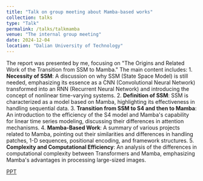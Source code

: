 ```yaml
---
title: "Talk on group meeting about Mamba-based works"
collection: talks
type: "Talk"
permalink: /talks/talkmamba
venue: "The internal group meeting"
date: 2024-12-04
location: "Dalian University of Technology"
---
```

The report was presented by me, focusing on "The Origins and Related Work of the Transition from SSM to Mamba." The main content includes: 1. **Necessity of SSM**: A discussion on why SSM (State Space Model) is still needed, emphasizing its essence as a CNN (Convolutional Neural Network) transformed into an RNN (Recurrent Neural Network) and introducing the concept of nonlinear time-varying systems. 2. **Definition of SSM**: SSM is characterized as a model based on Mamba, highlighting its effectiveness in handling sequential data. 3. **Transition from SSM to S4 and then to Mamba**: An introduction to the efficiency of the S4 model and Mamba's capability for linear time series modeling, discussing their differences in attention mechanisms. 4. **Mamba-Based Work**: A summary of various projects related to Mamba, pointing out their similarities and differences in handling patches, 1-D sequences, positional encoding, and framework structures. 5. **Complexity and Computational Efficiency**: An analysis of the differences in computational complexity between Transformers and Mamba, emphasizing Mamba's advantages in processing large-sized images.

[PPT](https://cyfedu-dlut.github.io/PersonalWeb/PPT/mamba.pdf)





